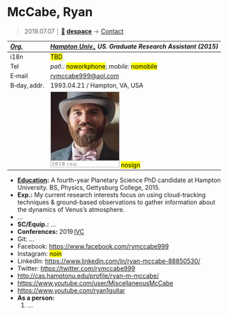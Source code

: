 # McCabe, Ryan
> 2019.07.07 ┊ **[🚀](../index/index.md) [despace](index.md)** → [Contact](contact.md)

|*[Org.](contact.md)*|*[Hampton Univ.](hampton_univ.md), US. Graduate Research Assistant (2015)*|
|:--|:--|
|i18n| <mark>TBD</mark> |
|Tel|*раб.:* <mark>noworkphone</mark>; *mobile:* <mark>nomobile</mark> |
|E‑mail| <rymccabe999@aol.com> |
|B‑day, addr.| 1993.04.21 / Hampton, VA, USA |
|| [![](f/contact/m/mccabe_001_photo_thumb.jpg)](f/contact/m/mccabe_001_photo.jpg) <mark>nosign</mark> |

   - **[Education](edu.md):** A fourth-year Planetary Science PhD candidate at Hampton University. BS, Physics, Gettysburg College, 2015.
   - **Exp.:** My current research interests focus on using cloud-tracking techniques & ground-based observations to gather information about the dynamics of Venus’s atmosphere.
   - …
   - **SC/Equip.:** …
   - **Conferences:** 2019 [IVC](ivc_2019.md)
   - Git: …
   - Facebook: <https://www.facebook.com/rymccabe999>
   - Instagram: <mark>noin</mark>
   - LinkedIn: <https://www.linkedin.com/in/ryan-mccabe-88850530/>
   - Twitter: <https://twitter.com/rymccabe999>
   - <http://cas.hamptonu.edu/profile/ryan-m-mccabe/>
   - <https://www.youtube.com/user/MiscellaneousMcCabe>
   - <https://www.youtube.com/ryan1guitar>
   - **As a person:**
      1. …
